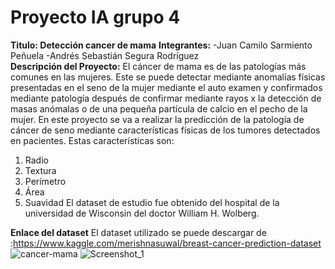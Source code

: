 # Proyecto IA grupo 4
**Titulo: Detección cancer de mama**
**Integrantes:**
                    -Juan Camilo Sarmiento Peñuela 
                    -Andrés Sebastián Segura Rodríguez                 
**Descripción del Proyecto:** 
El cáncer de mama es de las patologías más comunes en las mujeres. Este se puede detectar mediante anomalías físicas presentadas en el seno de la mujer mediante el auto examen y confirmados mediante patología después de confirmar mediante rayos x la detección de masas anómalas o de una pequeña partícula de calcio en el pecho de la mujer. 
En este proyecto se va a realizar la predicción de la patología de cáncer de seno mediante características físicas de los tumores detectados en pacientes. Estas características son:
1.	Radio
2.	Textura
3. 	Perímetro
4.	Área
5. 	Suavidad
El dataset de estudio fue obtenido del hospital de la universidad de Wisconsin del doctor William H. Wolberg. 



**Enlace del dataset**
El dataset utilizado se puede descargar de :https://www.kaggle.com/merishnasuwal/breast-cancer-prediction-dataset
![cancer-mama](https://user-images.githubusercontent.com/75496822/101198516-92419100-3631-11eb-8aed-fbf84beef8c3.jpg)
![Screenshot_1](https://user-images.githubusercontent.com/75496822/101199199-8c987b00-3632-11eb-8e53-6d4de5c6d5c3.jpg)
